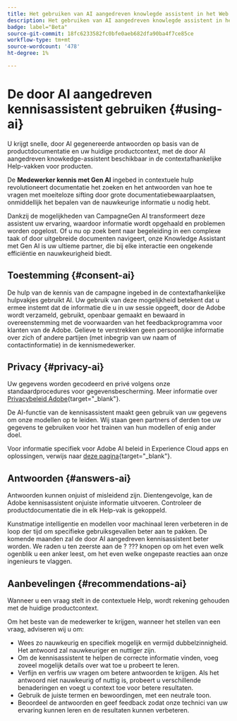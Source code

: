 ```yaml
---
title: Het gebruiken van AI aangedreven knowlegde assistent in het Web van de Campagne
description: Het gebruiken van AI aangedreven knowlegde assistent in het Web van de Campagne
badge: label="Beta"
source-git-commit: 18fc6233582fc0bfe0aeb682dfa90ba4f7ce85ce
workflow-type: tm+mt
source-wordcount: '478'
ht-degree: 1%

---
```


# De door AI aangedreven kennisassistent gebruiken {#using-ai}

U krijgt snelle, door AI gegenereerde antwoorden op basis van de productdocumentatie en uw huidige productcontext, met de door AI aangedreven knowkedge-assistent beschikbaar in de contextafhankelijke Help-vakken voor producten.

De **Medewerker kennis met Gen AI** ingebed in contextuele hulp revolutioneert documentatie het zoeken en het antwoorden van hoe te vragen met moeiteloze sifting door grote documentatiebewaarplaatsen, onmiddellijk het bepalen van de nauwkeurige informatie u nodig hebt.

Dankzij de mogelijkheden van CampagneGen AI transformeert deze assistent uw ervaring, waardoor informatie wordt opgehaald en problemen worden opgelost. Of u nu op zoek bent naar begeleiding in een complexe taak of door uitgebreide documenten navigeert, onze Knowledge Assistant met Gen AI is uw ultieme partner, die bij elke interactie een ongekende efficiëntie en nauwkeurigheid biedt.

## Toestemming {#consent-ai}

De hulp van de kennis van de campagne ingebed in de contextafhankelijke hulpvakjes gebruikt AI. Uw gebruik van deze mogelijkheid betekent dat u ermee instemt dat de informatie die u in uw sessie opgeeft, door de Adobe wordt verzameld, gebruikt, openbaar gemaakt en bewaard in overeenstemming met de voorwaarden van het feedbackprogramma voor klanten van de Adobe. Gelieve te verstrekken geen persoonlijke informatie over zich of andere partijen (met inbegrip van uw naam of contactinformatie) in de kennismedewerker.

## Privacy {#privacy-ai}

Uw gegevens worden gecodeerd en privé volgens onze standaardprocedures voor gegevensbescherming. Meer informatie over [Privacybeleid Adobe](https://www.adobe.com/nl/privacy/policy.html){target="_blank"}.

De AI-functie van de kennisassistent maakt geen gebruik van uw gegevens om onze modellen op te leiden. Wij staan geen partners of derden toe uw gegevens te gebruiken voor het trainen van hun modellen of enig ander doel.

Voor informatie specifiek voor Adobe AI beleid in Experience Cloud apps en oplossingen, verwijs naar [deze pagina](https://business.adobe.com/products/sensei/adobe-sensei.html){target="_blank"}.

## Antwoorden {#answers-ai}

Antwoorden kunnen onjuist of misleidend zijn. Dientengevolge, kan de Adobe kennisassistent onjuiste informatie uitvoeren. Controleer de productdocumentatie die in elk Help-vak is gekoppeld.

Kunstmatige intelligentie en modellen voor machinaal leren verbeteren in de loop der tijd om specifieke gebruiksgevallen beter aan te pakken. De komende maanden zal de door AI aangedreven kennisassistent beter worden. We raden u ten zeerste aan de ? ??? knopen op om het even welk ogenblik u een anker leest, om het even welke ongepaste reacties aan onze ingenieurs te vlaggen.

## Aanbevelingen  {#recommendations-ai}

Wanneer u een vraag stelt in de contextuele Help, wordt rekening gehouden met de huidige productcontext.

Om het beste van de medewerker te krijgen, wanneer het stellen van een vraag, adviseren wij u om:

* Wees zo nauwkeurig en specifiek mogelijk en vermijd dubbelzinnigheid. Het antwoord zal nauwkeuriger en nuttiger zijn.
* Om de kennisassistent te helpen de correcte informatie vinden, voeg zoveel mogelijk details over wat toe u probeert te leren.
* Verfijn en verfris uw vragen om betere antwoorden te krijgen. Als het antwoord niet nauwkeurig of nuttig is, probeert u verschillende benaderingen en voegt u context toe voor betere resultaten.
* Gebruik de juiste termen en bewoordingen, met een neutrale toon.
* Beoordeel de antwoorden en geef feedback zodat onze technici van uw ervaring kunnen leren en de resultaten kunnen verbeteren.

